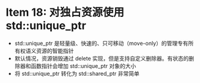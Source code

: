 # Item 18: 对独占资源使用std::unique_ptr

- std::unique_ptr 是轻量级、快速的、只可移动（move-only）的管理专有所有权语义资源的智能指针
- 默认情况，资源销毁通过 delete 实现，但是⽀持⾃定义删除器。有状态的删除器和函数指针会增加 std::unique_ptr 对象的⼤⼩
- 将 std::unique_ptr 转化为 std::shared_ptr ⾮常简单
